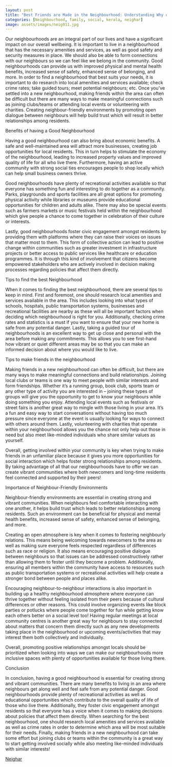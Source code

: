```yaml
---
layout: post
title: "Best Friends are Made in the Neighbourhood: Understanding Why our Neighbourhoods Matter"
categories: [Neighbourhood, family, social, kerala, neighar]
image: assets/images/neig011.jpg
---
```



Our neighbourhoods are an integral part of our lives and have a significant impact on our overall wellbeing. It is important to live in a neighbourhood that has the necessary amenities and services, as well as good safety and security measures in place. We should also be able to form connections with our neighbours so we can feel like we belong in the community. Good neighbourhoods can provide us with improved physical and mental health benefits, increased sense of safety, enhanced sense of belonging, and more. In order to find a neighbourhood that best suits your needs, it is important to do research into local amenities and services available; check crime rates; take guided tours; meet potential neighbours; etc. Once you’ve settled into a new neighbourhood, making friends within the area can often be difficult but there are many ways to make meaningful connections such as joining clubs/teams or attending local events or volunteering with charities. Creating neighbour-friendly environments by promoting open dialogue between neighbours will help build trust which will result in better relationships among residents.

Benefits of having a Good Neighbourhood

Having a good neighbourhood can also bring about economic benefits. A safe and well-maintained area will attract more businesses, creating job opportunities for local residents. This in turn helps to stimulate the economy of the neighbourhood, leading to increased property values and improved quality of life for all who live there. Furthermore, having an active community with strong social ties encourages people to shop locally which can help small business owners thrive.

Good neighbourhoods have plenty of recreational activities available so that everyone has something fun and interesting to do together as a community. Parks, playgrounds and sports facilities are all great options for promoting physical activity while libraries or museums provide educational opportunities for children and adults alike. There may also be special events such as farmers markets or music festivals held within the neighbourhood which give people a chance to come together in celebration of their culture or interests.

Lastly, good neighbourhoods foster civic engagement amongst residents by providing them with platforms where they can raise their voices on issues that matter most to them. This form of collective action can lead to positive change within communities such as greater investment in infrastructure projects or better access to public services like healthcare or education programmes. It is through this kind of involvement that citizens become empowered stakeholders who are actively involved in decision making processes regarding policies that affect them directly.

Tips to find the best Neighbourhood

When it comes to finding the best neighbourhood, there are several tips to keep in mind. First and foremost, one should research local amenities and services available in the area. This includes looking into what types of schools, hospitals, public transportation systems, businesses and recreational facilities are nearby as these will all be important factors when deciding which neighbourhood is right for you. Additionally, checking crime rates and statistics is a must if you want to ensure that your new home is safe from any potential danger. Lastly, taking a guided tour of neighbourhoods is an excellent way to get up close and personal with the area before making any commitments. This allows you to see first-hand how vibrant or quiet different areas may be so that you can make an informed decision about where you would like to live.

Tips to make friends in the neighbourhood

Making friends in a new neighbourhood can often be difficult, but there are many ways to make meaningful connections and build relationships. Joining local clubs or teams is one way to meet people with similar interests and form friendships. Whether it’s a running group, book club, sports team or any other type of activity you are interested in – joining these types of groups will give you the opportunity to get to know your neighbours while doing something you enjoy. Attending local events such as festivals or street fairs is another great way to mingle with those living in your area. It’s a fun and easy way to start conversations without having too much pressure since everyone at the event is usually looking for ways to connect with others around them. Lastly, volunteering with charities that operate within your neighbourhood allows you the chance not only help out those in need but also meet like-minded individuals who share similar values as yourself.

Overall, getting involved within your community is key when trying to make friends in an unfamiliar place because it gives you more opportunities for social interaction which helps foster strong relationships among residents. By taking advantage of all that our neighbourhoods have to offer we can create vibrant communities where both newcomers and long-time residents feel connected and supported by their peers!

Importance of Neighbour-Friendly Environments

Neighbour-friendly environments are essential in creating strong and vibrant communities. When neighbours feel comfortable interacting with one another, it helps build trust which leads to better relationships among residents. Such an environment can be beneficial for physical and mental health benefits, increased sense of safety, enhanced sense of belonging, and more.

Creating an open atmosphere is key when it comes to fostering neighbourly relations. This means being welcoming towards newcomers to the area as well as making sure everyone feels respected regardless of differences such as race or religion. It also means encouraging positive dialogue between neighbours so that issues can be addressed constructively rather than allowing them to fester until they become a problem. Additionally, ensuring all members within the community have access to resources such as public transportation systems or recreational activities will help create a stronger bond between people and places alike.

Encouraging neighbour-to-neighbour interactions is also important in building up a healthy neighbourhood atmosphere where everyone can thrive together without feeling isolated from their peers because of cultural differences or other reasons. This could involve organizing events like block parties or potlucks where people come together for fun while getting know each others better on a social level too! Having regular meetings at local community centres is another great way for neighbours to stay connected about matters that concern them directly such as any new developments taking place in the neighbourhood or upcoming events/activities that may interest them both collectively and individually.

Overall, promoting positive relationships amongst locals should be prioritized when looking into ways we can make our neighbourhoods more inclusive spaces with plenty of opportunities available for those living there.

Conclusion

In conclusion, having a good neighbourhood is essential for creating strong and vibrant communities. There are many benefits to living in an area where neighbours get along well and feel safe from any potential danger. Good neighbourhoods provide plenty of recreational activities as well as educational opportunities which contribute to the overall quality of life of those who live there. Additionally, they foster civic engagement amongst residents so that everyone has a voice when it comes to making decisions about policies that affect them directly. When searching for the best neighbourhood, one should research local amenities and services available as well as crime rates in order to determine which area will be most suitable for their needs. Finally, making friends in a new neighbourhood can take some effort but joining clubs or teams within the community is a great way to start getting involved socially while also meeting like-minded individuals with similar interests!

[Neighar](https://www.neighar.com)
